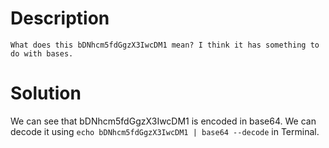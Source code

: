 # Description
`What does this bDNhcm5fdGgzX3IwcDM1 mean? I think it has something to do with bases.`

# Solution
We can see that bDNhcm5fdGgzX3IwcDM1 is encoded in base64.
We can decode it using `echo bDNhcm5fdGgzX3IwcDM1 | base64 --decode` in Terminal.
